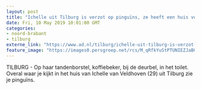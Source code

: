 ```yaml
---
layout: post
title: "Ichelle uit Tilburg is verzot op pinguïns, ze heeft een huis vol"
date: Fri, 10 May 2019 10:01:00 GMT
categories: 
- noord-brabant 
- tilburg 
externe_link: "https://www.ad.nl/tilburg/ichelle-uit-tilburg-is-verzot-op-pinguins-ze-heeft-een-huis-vol~aff1daa8/"
feature_image: "https://images0.persgroep.net/rcs/M_qRfkYuStPTUNIEZJaBG5_chO0/diocontent/147728022/_fitwidth/400/?appId=21791a8992982cd8da851550a453bd7f&quality=0.7"
---
```


TILBURG - Op haar tandenborstel, koffiebeker, bij de deurbel, in het toilet. Overal waar je kijkt in het huis van Ichelle van Veldhoven (29) uit Tilburg zie je pinguïns.
